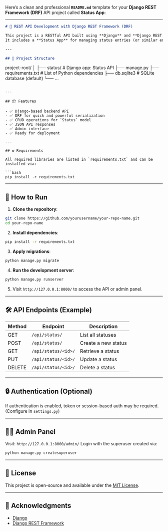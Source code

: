 Here’s a clean and professional **`README.md`** template for your **Django REST Framework (DRF)** API project called **Status App**:

---

```markdown
# 🚀 REST API Development with Django REST Framework (DRF)

This project is a RESTful API built using **Django** and **Django REST Framework (DRF)**.  
It includes a **Status App** for managing status entries (or similar entities), designed to be scalable, modular, and easy to extend.

---

## 📂 Project Structure

```

project-root/
│
├── status/              # Django app: Status API
├── manage.py
├── requirements.txt     # List of Python dependencies
├── db.sqlite3           # SQLite database (default)
└── ...

````

---

## 📦 Features

- ✅ Django-based backend API
- ✅ DRF for quick and powerful serialization
- ✅ CRUD operations for `Status` model
- ✅ JSON API responses
- ✅ Admin interface
- ✅ Ready for deployment

---

## ⚙️ Requirements

All required libraries are listed in `requirements.txt` and can be installed via:

```bash
pip install -r requirements.txt
````

---

## 🚀 How to Run

1. **Clone the repository**:

```bash
git clone https://github.com/yourusername/your-repo-name.git
cd your-repo-name
```

2. **Install dependencies**:

```bash
pip install -r requirements.txt
```

3. **Apply migrations**:

```bash
python manage.py migrate
```

4. **Run the development server**:

```bash
python manage.py runserver
```

5. Visit `http://127.0.0.1:8000/` to access the API or admin panel.

---

## 🛠 API Endpoints (Example)

| Method | Endpoint            | Description         |
| ------ | ------------------- | ------------------- |
| GET    | `/api/status/`      | List all statuses   |
| POST   | `/api/status/`      | Create a new status |
| GET    | `/api/status/<id>/` | Retrieve a status   |
| PUT    | `/api/status/<id>/` | Update a status     |
| DELETE | `/api/status/<id>/` | Delete a status     |

---

## 🔒 Authentication (Optional)

If authentication is enabled, token or session-based auth may be required. (Configure in `settings.py`)

---

## 🧑‍💻 Admin Panel

Visit: `http://127.0.0.1:8000/admin/`
Login with the superuser created via:

```bash
python manage.py createsuperuser
```

---

## 📄 License

This project is open-source and available under the [MIT License](LICENSE).

---

## 🙏 Acknowledgments

* [Django](https://www.djangoproject.com/)
* [Django REST Framework](https://www.django-rest-framework.org/)

```

